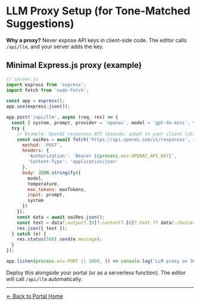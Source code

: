 # LLM Proxy Setup (for Tone-Matched Suggestions)

**Why a proxy?** Never expose API keys in client-side code. The editor calls `/api/llm`, and your server adds the key.

## Minimal Express.js proxy (example)

```js
// server.js
import express from 'express';
import fetch from 'node-fetch';

const app = express();
app.use(express.json());

app.post('/api/llm', async (req, res) => {
  const { system, prompt, provider = 'openai', model = 'gpt-4o-mini', temperature = 0.3, maxTokens = 180 } = req.body;
  try {
    // Example: OpenAI responses API (pseudo; adapt to your client lib)
    const oaiRes = await fetch('https://api.openai.com/v1/responses', {
      method: 'POST',
      headers: {
        'Authorization': `Bearer ${process.env.OPENAI_API_KEY}`,
        'Content-Type': 'application/json'
      },
      body: JSON.stringify({
        model,
        temperature,
        max_tokens: maxTokens,
        input: prompt,
        system
      })
    });
    const data = await oaiRes.json();
    const text = data?.output?.[0]?.content?.[0]?.text ?? data?.choices?.[0]?.text ?? '';
    res.json({ text });
  } catch (e) {
    res.status(500).send(e.message);
  }
});

app.listen(process.env.PORT || 3000, () => console.log('LLM proxy on 3000'));
```

Deploy this alongside your portal (or as a serverless function). The editor will call `/api/llm` automatically.

---
[← Back to Portal Home](index.html)

